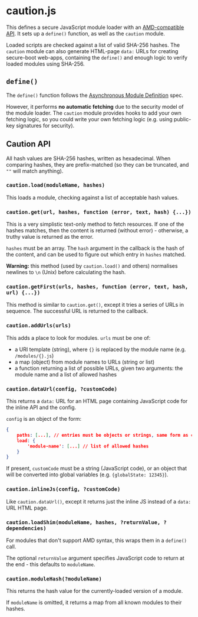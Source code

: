 # caution.js

This defines a secure JavaScript module loader with an [AMD-compatible API](https://github.com/amdjs/amdjs-api/blob/master/AMD.md).  It sets up a `define()` function, as well as the `caution` module.

Loaded scripts are checked against a list of valid SHA-256 hashes.  The `caution` module can also generate HTML-page `data:` URLs for creating secure-boot web-apps, containing the `define()` and enough logic to verify loaded modules using SHA-256.

## `define()`

The `define()` function follows the [Asynchronous Module Definition](https://github.com/amdjs/amdjs-api/blob/master/AMD.md) spec.

However, it performs **no automatic fetching** due to the security model of the module loader.  The `caution` module provides hooks to add your own fetching logic, so you could write your own fetching logic (e.g. using public-key signatures for security).

## Caution API

All hash values are SHA-256 hashes, written as hexadecimal.  When comparing hashes, they are prefix-matched (so they can be truncated, and `""` will match anything).

### `caution.load(moduleName, hashes)`

This loads a module, checking against a list of acceptable hash values.

### `caution.get(url, hashes, function (error, text, hash) {...})`

This is a very simplistic text-only method to fetch resources.  If one of the hashes matches, then the content is returned (without error) - otherwise, a truthy value is returned as the error.

`hashes` must be an array.  The `hash` argument in the callback is the hash of the content, and can be used to figure out which entry in `hashes` matched.

**Warning:** this method (used by `caution.load()` and others) normalises newlines to `\n` (Unix) before calculating the hash.

### `caution.getFirst(urls, hashes, function (error, text, hash, url) {...})`

This method is similar to `caution.get()`, except it tries a series of URLs in sequence.  The successful URL is returned to the callback.

### `caution.addUrls(urls)`

This adds a place to look for modules.  `urls` must be one of:

* a URI template (string), where `{}` is replaced by the module name (e.g. `/modules/{}.js`)
* a map (object) from module names to URLs (string or list)
* a function returning a list of possible URLs, given two arguments: the module name and a list of allowed hashes

### `caution.dataUrl(config, ?customCode)`

This returns a `data:` URL for an HTML page containing JavaScript code for the inline API and the config.

`config` is an object of the form:

```json
{
	paths: [...], // entries must be objects or strings, same form as caution.addUrls()
	load: {
		'module-name': [...] // list of allowed hashes
	}
}
```

If present, `customCode` must be a string (JavaScript code), or an object that will be converted into global variables (e.g. `{globalState: 12345}`).

### `caution.inlineJs(config, ?customCode)`

Like `caution.dataUrl()`, except it returns just the inline JS instead of a `data:` URL HTML page.

### `caution.loadShim(moduleName, hashes, ?returnValue, ?dependencies)`

For modules that don't support AMD syntax, this wraps them in a `define()` call.

The optional `returnValue` argument specifies JavaScript code to return at the end - this defaults to `moduleName`.

### `caution.moduleHash(?moduleName)`

This returns the hash value for the currently-loaded version of a module.

If `moduleName` is omitted, it returns a map from all known modules to their hashes.